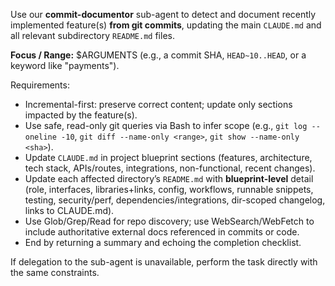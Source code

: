 Use our **commit-documentor** sub-agent to detect and document recently implemented feature(s) **from git commits**,
updating the main `CLAUDE.md` and all relevant subdirectory `README.md` files.

**Focus / Range:** $ARGUMENTS (e.g., a commit SHA, `HEAD~10..HEAD`, or a keyword like "payments").

Requirements:
- Incremental-first: preserve correct content; update only sections impacted by the feature(s).
- Use safe, read-only git queries via Bash to infer scope (e.g., `git log --oneline -10`, `git diff --name-only <range>`, `git show --name-only <sha>`).
- Update `CLAUDE.md` in project blueprint sections (features, architecture, tech stack, APIs/routes, integrations, non-functional, recent changes).
- Update each affected directory’s `README.md` with **blueprint-level** detail (role, interfaces, libraries+links, config, workflows, runnable snippets, testing, security/perf, dependencies/integrations, dir-scoped changelog, links to CLAUDE.md).
- Use Glob/Grep/Read for repo discovery; use WebSearch/WebFetch to include authoritative external docs referenced in commits or code.
- End by returning a summary and echoing the completion checklist.

If delegation to the sub-agent is unavailable, perform the task directly with the same constraints.

